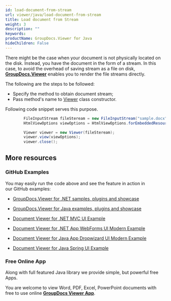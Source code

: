 ```yaml
---
id: load-document-from-stream
url: viewer/java/load-document-from-stream
title: Load document from Stream
weight: 3
description: ""
keywords: 
productName: GroupDocs.Viewer for Java
hideChildren: False
---
```

There might be the case when your document is not physically located on the disk. Instead, you have the document in the form of a stream. In this case, to avoid the overhead of saving stream as a file on disk, [**GroupDocs.Viewer**](https://products.groupdocs.com/viewer/java) enables you to render the file streams directly.

The following are the steps to be followed:

*   Specify the method to obtain document stream; 
*   Pass method's name to [Viewer](https://apireference.groupdocs.com/java/viewer/com.groupdocs.viewer/Viewer) class constructor.

Following code snippet serves this purpose.

```csharp
		FileInputStream fileSteream = new FileInputStream("sample.docx");
        HtmlViewOptions viewOptions = HtmlViewOptions.forEmbeddedResources();

        Viewer viewer = new Viewer(fileSteream);
        viewer.view(viewOptions);
        viewer.close();


```

## More resources

### GitHub Examples

You may easily run the code above and see the feature in action in our GitHub examples:

*   [GroupDocs.Viewer for .NET samples, plugins and showcase](https://github.com/groupdocs-viewer/GroupDocs.Viewer-for-.NET)
    
*   [GroupDocs.Viewer for Java examples, plugins and showcase](https://github.com/groupdocs-viewer/GroupDocs.Viewer-for-Java)
    
*   [Document Viewer for .NET MVC UI Example](https://github.com/groupdocs-viewer/GroupDocs.Viewer-for-.NET-MVC) 
    
*   [Document Viewer for .NET App WebForms UI Modern Example](https://github.com/groupdocs-viewer/GroupDocs.Viewer-for-.NET-WebForms)
    
*   [Document Viewer for Java App Dropwizard UI Modern Example](https://github.com/groupdocs-viewer/GroupDocs.Viewer-for-Java-Dropwizard)
    
*   [Document Viewer for Java Spring UI Example](https://github.com/groupdocs-viewer/GroupDocs.Viewer-for-Java-Spring)
    

### Free Online App

Along with full featured Java library we provide simple, but powerful free Apps.

You are welcome to view Word, PDF, Excel, PowerPoint documents with free to use online **[GroupDocs Viewer App](https://products.groupdocs.app/viewer)**.

